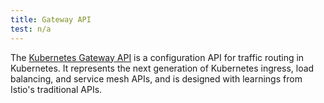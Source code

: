 ```yaml
---
title: Gateway API
test: n/a
---
```


The [Kubernetes Gateway API](https://gateway-api.sigs.k8s.io/) is a configuration API for traffic routing in Kubernetes. It represents the next generation of Kubernetes ingress, load balancing, and service mesh APIs, and is designed with learnings from Istio's traditional APIs.
